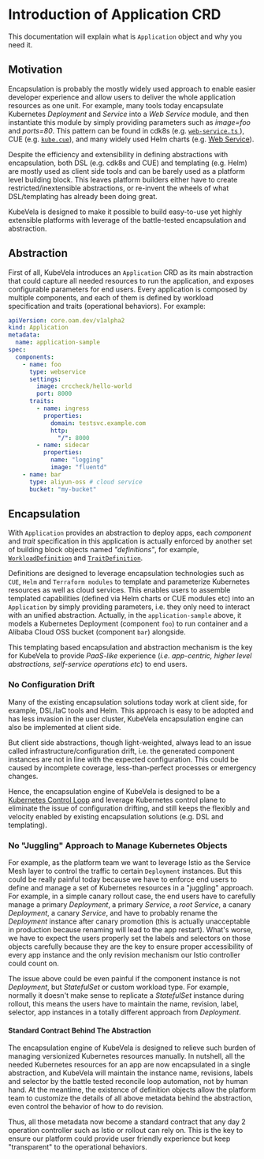 # Introduction of Application CRD

This documentation will explain what is `Application` object and why you need it.

## Motivation

Encapsulation is probably the mostly widely used approach to enable easier developer experience and allow users to deliver the whole application resources as one unit. For example, many tools today encapsulate Kubernetes *Deployment* and *Service* into a *Web Service* module, and then instantiate this module by simply providing parameters such as *image=foo* and *ports=80*. This pattern can be found in cdk8s (e.g. [`web-service.ts` ](https://github.com/awslabs/cdk8s/blob/master/examples/typescript/web-service/web-service.ts)), CUE (e.g. [`kube.cue`](https://github.com/cuelang/cue/blob/b8b489251a3f9ea318830788794c1b4a753031c0/doc/tutorial/kubernetes/quick/services/kube.cue#L70)), and many widely used Helm charts (e.g. [Web Service](https://docs.bitnami.com/tutorials/create-your-first-helm-chart/)).

Despite the efficiency and extensibility in defining abstractions with encapsulation, both DSL (e.g. cdk8s and CUE) and templating (e.g. Helm) are mostly used as client side tools and can be barely used as a platform level building block. This leaves platform builders either have to create restricted/inextensible abstractions, or re-invent the wheels of what DSL/templating has already been doing great.

KubeVela is designed to make it possible to build easy-to-use yet highly extensible platforms with leverage of the battle-tested encapsulation and abstraction. 

## Abstraction

First of all, KubeVela introduces an `Application` CRD as its main abstraction that could capture all needed resources to run the application, and exposes configurable parameters for end users. Every application is composed by multiple components, and each of them is defined by workload specification and traits (operational behaviors). For example:

```yaml
apiVersion: core.oam.dev/v1alpha2
kind: Application
metadata:
  name: application-sample
spec:
  components:
    - name: foo
      type: webservice
      settings:
        image: crccheck/hello-world
        port: 8000
      traits:
        - name: ingress
          properties:
            domain: testsvc.example.com
            http:
              "/": 8000
        - name: sidecar
          properties:
            name: "logging"
            image: "fluentd"
    - name: bar
      type: aliyun-oss # cloud service
      bucket: "my-bucket"
```

## Encapsulation

With `Application` provides an abstraction to deploy apps, each *component* and *trait* specification in this application is actually enforced by another set of building block objects named *"definitions"*, for example, [`WorkloadDefinition`](https://github.com/oam-dev/kubevela/tree/master/config/samples/application#workload-definition) and [`TraitDefinition`](https://github.com/oam-dev/kubevela/tree/master/config/samples/application#scaler-trait-definition).

Definitions are designed to leverage encapsulation technologies such as `CUE`, `Helm` and `Terraform modules` to template and parameterize Kubernetes resources as well as cloud services. This enables users to assemble templated capabilities (defined via Helm charts or CUE modules etc) into an `Application` by simply providing parameters, i.e. they only need to interact with an unified abstraction. Actually, in the `application-sample` above, it models a Kubernetes Deployment (component `foo`) to run container and a Alibaba Cloud OSS bucket (component `bar`) alongside.

This templating based encapsulation and abstraction mechanism is the key for KubeVela to provide *PaaS-like* experience (*i.e. app-centric, higher level abstractions, self-service operations etc*) to end users.

### No Configuration Drift

Many of the existing encapsulation solutions today work at client side, for example, DSL/IaC tools and Helm. This approach is easy to be adopted and has less invasion in the user cluster, KubeVela encapsulation engine can also be implemented at client side.

But client side abstractions, though light-weighted, always lead to an issue called infrastructure/configuration drift, i.e. the generated component instances are not in line with the expected configuration. This could be caused by incomplete coverage, less-than-perfect processes or emergency changes.

Hence, the encapsulation engine of KubeVela is designed to be a [Kubernetes Control Loop](https://kubernetes.io/docs/concepts/architecture/controller/) and leverage Kubernetes control plane to eliminate the issue of configuration drifting, and still keeps the flexibly and velocity enabled by existing encapsulation solutions (e.g. DSL and templating).

### No "Juggling" Approach to Manage Kubernetes Objects

For example, as the platform team we want to leverage Istio as the Service Mesh layer to control the traffic to certain `Deployment` instances. But this could be really painful today because we have to enforce end users to define and manage a set of Kubernetes resources in a "juggling" approach. For example, in a simple canary rollout case, the end users have to carefully manage a primary *Deployment*, a primary *Service*, a *root Service*, a canary *Deployment*, a canary *Service*, and have to probably rename the *Deployment* instance after canary promotion (this is actually unacceptable in production because renaming will lead to the app restart). What's worse, we have to expect the users properly set the labels and selectors on those objects carefully because they are the key to ensure proper accessibility of every app instance and the only revision mechanism our Istio controller could count on.

The issue above could be even painful if the component instance is not *Deployment*, but *StatefulSet* or custom workload type. For example, normally it doesn't make sense to replicate a *StatefulSet* instance during rollout, this means the users have to maintain the name, revision, label, selector, app instances in a totally different approach from *Deployment*.

#### Standard Contract Behind The Abstraction

The encapsulation engine of KubeVela is designed to relieve such burden of managing versionized Kubernetes resources manually. In nutshell, all the needed Kubernetes resources for an app are now encapsulated in a single abstraction, and KubeVela will maintain the instance name, revisions, labels and selector by the battle tested reconcile loop automation, not by human hand. At the meantime, the existence of definition objects allow the platform team to customize the details of all above metadata behind the abstraction, even control the behavior of how to do revision.

Thus, all those metadata now become a standard contract that any day 2 operation controller such as Istio or rollout can rely on. This is the key to ensure our platform could provide user friendly experience but keep "transparent" to the operational behaviors.

